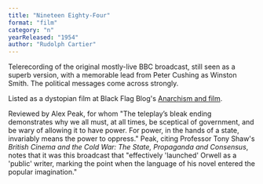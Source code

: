 ```yaml
---
title: "Nineteen Eighty-Four"
format: "film"
category: "n"
yearReleased: "1954"
author: "Rudolph Cartier"
---
```

Telerecording of the original mostly-live BBC broadcast,  still seen as a superb version, with a memorable lead from Peter Cushing as Winston Smith. The political messages come across strongly.
 

Listed as a dystopian film at Black Flag Blog's <a href="https://translate.google.com/translate?hl=en&amp;sl=da&amp;tl=en&amp;u=https://sortefane.wordpress.com/r/anarkisme-og-film/"> Anarchism and film</a>.
 

Reviewed by Alex Peak, for whom "The teleplay’s bleak  ending demonstrates why we all must, at all times, be sceptical of government,  and be wary of allowing it to have power. For power, in the hands of a state,  invariably means the power to oppress." Peak, citing Professor Tony Shaw's  _British Cinema and the Cold War: The State, Propaganda and Consensus_, notes  that it was this broadcast that "effectively 'launched' Orwell as a 'public'  writer, marking the point when the language of his novel entered the popular  imagination."

